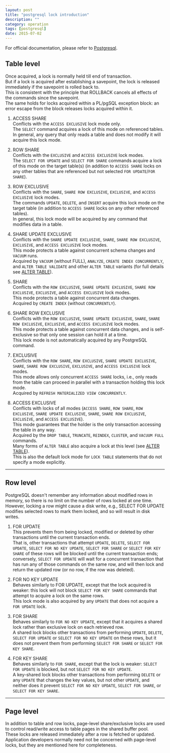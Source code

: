 ```yaml
---
layout: post
title: "postgresql lock introduction"
description: ""
category: operation
tags: [postgresql]
date: 2015-07-02
---
```


For official documentation, please refer to [Postgresql](http://www.postgresql.org/docs/9.4/static/explicit-locking.html).  

## Table level
Once acquired, a lock is normally held till end of transaction.   
But if a lock is acquired after establishing a savepoint, the lock is released immediately if the savepoint is rolled back to.   
This is consistent with the principle that ROLLBACK cancels all effects of the commands since the savepoint.   
The same holds for locks acquired within a PL/pgSQL exception block: an error escape from the block releases locks acquired within it.  

1. ACCESS SHARE  
Conflicts with the `ACCESS EXCLUSIVE` lock mode only.  
The `SELECT` command acquires a lock of this mode on referenced tables.  
In general, any query that only reads a table and does not modify it will acquire this lock mode.

2. ROW SHARE  
Conflicts with the `EXCLUSIVE` and `ACCESS EXCLUSIVE` lock modes.  
The `SELECT FOR UPDATE` and `SELECT FOR SHARE` commands acquire a lock of this mode on the target table(s) (in addition to `ACCESS SHARE` locks on any other tables that are referenced but not selected `FOR UPDATE`/`FOR SHARE`).

3. ROW EXCLUSIVE  
Conflicts with the `SHARE`, `SHARE ROW EXCLUSIVE`, `EXCLUSIVE`, and `ACCESS EXCLUSIVE` lock modes.  
The commands `UPDATE`, `DELETE`, and `INSERT` acquire this lock mode on the target table (in addition to `ACCESS SHARE` locks on any other referenced tables).   
In general, this lock mode will be acquired by any command that modifies data in a table.

4. SHARE UPDATE EXCLUSIVE  
Conflicts with the `SHARE UPDATE EXCLUSIVE`, `SHARE`, `SHARE ROW EXCLUSIVE`, `EXCLUSIVE`, and `ACCESS EXCLUSIVE` lock modes.   
This mode protects a table against concurrent schema changes and `VACUUM` runs.  
Acquired by `VACUUM` (without FULL), `ANALYZE`, `CREATE INDEX CONCURRENTLY`, and `ALTER TABLE VALIDATE` and other `ALTER TABLE` variants (for full details see [ALTER TABLE](http://www.postgresql.org/docs/9.4/static/sql-altertable.html)).

5. SHARE  
Conflicts with the `ROW EXCLUSIVE`, `SHARE UPDATE EXCLUSIVE`, `SHARE ROW EXCLUSIVE`, `EXCLUSIVE`, and `ACCESS EXCLUSIVE` lock modes.   
This mode protects a table against concurrent data changes.  
Acquired by `CREATE INDEX` (without `CONCURRENTLY`).

6. SHARE ROW EXCLUSIVE  
Conflicts with the `ROW EXCLUSIVE`, `SHARE UPDATE EXCLUSIVE`, `SHARE`, `SHARE ROW EXCLUSIVE`, `EXCLUSIVE`, and `ACCESS EXCLUSIVE` lock modes.   
This mode protects a table against concurrent data changes, and is self-exclusive so that only one session can hold it at a time.  
This lock mode is not automatically acquired by any PostgreSQL command.

7. EXCLUSIVE  
Conflicts with the `ROW SHARE`, `ROW EXCLUSIVE`, `SHARE UPDATE EXCLUSIVE`, `SHARE`, `SHARE ROW EXCLUSIVE`, `EXCLUSIVE`, and `ACCESS EXCLUSIVE` lock modes.   
This mode allows only concurrent `ACCESS SHARE` locks, i.e., only reads from the table can proceed in parallel with a transaction holding this lock mode.  
Acquired by `REFRESH MATERIALIZED VIEW CONCURRENTLY`.

8. ACCESS EXCLUSIVE  
Conflicts with locks of all modes (`ACCESS SHARE`, `ROW SHARE`, `ROW EXCLUSIVE`, `SHARE UPDATE EXCLUSIVE`, `SHARE`, `SHARE ROW EXCLUSIVE`, `EXCLUSIVE`, and `ACCESS EXCLUSIVE`).   
This mode guarantees that the holder is the only transaction accessing the table in any way.  
Acquired by the `DROP TABLE`, `TRUNCATE`, `REINDEX`, `CLUSTER`, and `VACUUM FULL` commands.   
Many forms of `ALTER TABLE` also acquire a lock at this level (see [ALTER TABLE](http://www.postgresql.org/docs/9.4/static/sql-altertable.html)).   
This is also the default lock mode for `LOCK TABLE` statements that do not specify a mode explicitly.



-----------

## Row level
PostgreSQL doesn't remember any information about modified rows in memory, so there is no limit on the number of rows locked at one time. However, locking a row might cause a disk write, e.g., SELECT FOR UPDATE modifies selected rows to mark them locked, and so will result in disk writes.  

1. FOR UPDATE  
This prevents them from being locked, modified or deleted by other transactions until the current transaction ends.   
That is, other transactions that attempt `UPDATE`, `DELETE`, `SELECT FOR UPDATE`, `SELECT FOR NO KEY UPDATE`, `SELECT FOR SHARE` or `SELECT FOR KEY SHARE` of these rows will be blocked until the current transaction ends;   
conversely, `SELECT FOR UPDATE` will wait for a concurrent transaction that has run any of those commands on the same row, and will then lock and return the updated row (or no row, if the row was deleted).

2. FOR NO KEY UPDATE  
Behaves similarly to FOR UPDATE, except that the lock acquired is weaker: this lock will not block `SELECT FOR KEY SHARE` commands that attempt to acquire a lock on the same rows.   
This lock mode is also acquired by any `UPDATE` that does not acquire a `FOR UPDATE` lock.  

3. FOR SHARE  
Behaves similarly to `FOR NO KEY UPDATE`, except that it acquires a shared lock rather than exclusive lock on each retrieved row.   
A shared lock blocks other transactions from performing `UPDATE`, `DELETE`, `SELECT FOR UPDATE` or `SELECT FOR NO KEY UPDATE` on these rows, but it does not prevent them from performing `SELECT FOR SHARE` or `SELECT FOR KEY SHARE`.  

4. FOR KEY SHARE  
Behaves similarly to `FOR SHARE`, except that the lock is weaker: `SELECT FOR UPDATE` is blocked, but not `SELECT FOR NO KEY UPDATE`.   
A key-shared lock blocks other transactions from performing `DELETE` or any `UPDATE` that changes the key values, but not other `UPDATE`, and neither does it prevent `SELECT FOR NO KEY UPDATE`, `SELECT FOR SHARE`, or `SELECT FOR KEY SHARE`.

----------------

## Page level
In addition to table and row locks, page-level share/exclusive locks are used to control read/write access to table pages in the shared buffer pool.   
These locks are released immediately after a row is fetched or updated. Application developers normally need not be concerned with page-level locks, but they are mentioned here for completeness.
